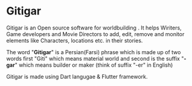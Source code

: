# Gitigar
Gitigar is an Open source software for worldbuilding . It helps Wiriters, Game developers and Movie Directors to add, edit, remove and monitor elements like Characters, locations etc. in their stories.
<p>The word "<b>Gitigar</b>" is a Persian(Farsi) phrase which is made up of two words first "Giti" which means material world and second is the suffix "<b>-gar</b>" which means builder or maker (think of suffix "-er" in English)<p>
<p>Gitigar is made using Dart langugae & Flutter framework.</p>
